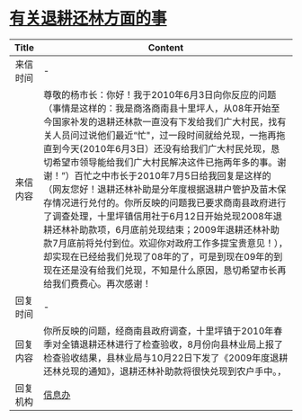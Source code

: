 # <a href="http://www.shangluo.gov.cn/zmhd/ldxxxx.jsp?urltype=leadermail.LeaderMailContentUrl&wbtreeid=1112&leadermailid=1003">有关退耕还林方面的事</a>
| Title |                                                                                                                                                                                                     Content                                                                                                                                                                                                      |
|:-----:|------------------------------------------------------------------------------------------------------------------------------------------------------------------------------------------------------------------------------------------------------------------------------------------------------------------------------------------------------------------------------------------------------------------|
| 来信时间  | -                                                                                                                                                                                                                                                                                                                                                                                                                |
| 来信内容  | 尊敬的杨市长：你好！我于2010年6月3日向你反应的问题（事情是这样的：我是商洛商南县十里坪人，从08年开始至今国家补发的退耕还林款一直没有下发给我们广大村民，找有关人员问过说他们最近“忙"，过一段时间就给兑现，一拖再拖直到今天(2010年6月3日）还没有给我们广大村民兑现，恳切希望市领导能给我们广大村民解决这件已拖两年多的事。谢谢！”）百忙之中市长于2010年7月5日给我回复是这样的（网友您好！退耕还林补助是分年度根据退耕户管护及苗木保存情况进行兑付的。你所反映的问题我已要求商南县政府进行了调查处理，十里坪镇信用社于6月12日开始兑现2008年退耕还林补助款项，6月底前兑现结束；2009年退耕还林补助款7月底前将兑付到位。欢迎你对政府工作多提宝贵意见！），却实现在已经给我们兑现了08年的了，可是到现在09年的到现在还是没有给我们兑现，不知是什么原因，恳切希望市长再给我们费费心。再次感谢！ |
| 回复时间  | -                                                                                                                                                                                                                                                                                                                                                                                                                |
| 回复内容  | 你所反映的问题，经商南县政府调查，十里坪镇于2010年春季对全镇退耕还林进行了检查验收，8月份向县林业局上报了检查验收结果，县林业局与10月22日下发了《2009年度退耕还林兑现的通知》，退耕还林补助款将很快兑现到农户手中。，                                                                                                                                                                                                                                                                                                |
| 回复机构  | <a href="../../categories/agencies/信息办.md">信息办</a>                                                                                                                                                                                                                                                                                                                                                                 |